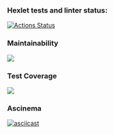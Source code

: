 
### Hexlet tests and linter status:
[![Actions Status](https://github.com/IshimuraHide/java-project-71/actions/workflows/hexlet-check.yml/badge.svg)](https://github.com/IshimuraHide/java-project-71/actions)

### Maintainability
<a href="https://codeclimate.com/github/IshimuraHide/java-project-71/maintainability"><img src="https://api.codeclimate.com/v1/badges/de96c64418a68cb36436/maintainability" /></a>

### Test Coverage 
<a href="https://codeclimate.com/github/IshimuraHide/java-project-71/test_coverage"><img src="https://api.codeclimate.com/v1/badges/de96c64418a68cb36436/test_coverage" /></a>

### Ascinema
[![asciicast](https://asciinema.org/a/iPEDpjP51QJkxils4Q86MP5oV.svg)](https://asciinema.org/a/iPEDpjP51QJkxils4Q86MP5oV)  
